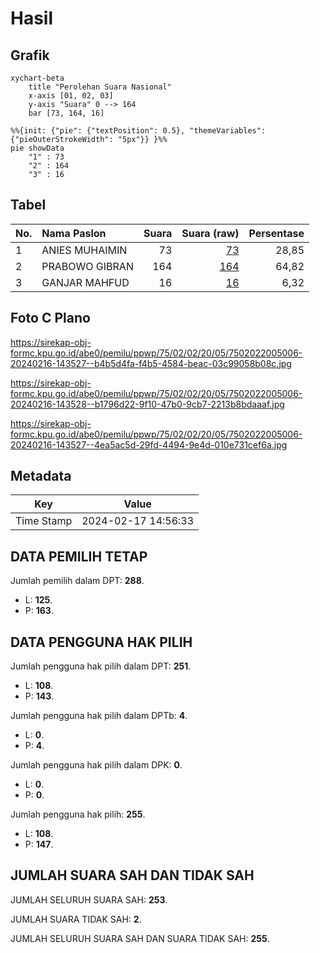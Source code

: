 # Hasil

## Grafik

```mermaid
xychart-beta
    title "Perolehan Suara Nasional"
    x-axis [01, 02, 03]
    y-axis "Suara" 0 --> 164
    bar [73, 164, 16]
```

```mermaid
%%{init: {"pie": {"textPosition": 0.5}, "themeVariables": {"pieOuterStrokeWidth": "5px"}} }%%
pie showData
    "1" : 73
    "2" : 164
    "3" : 16
```

## Tabel

| No. | Nama Paslon    | Suara | Suara (raw) | Persentase |
|:--- |:-------------- | -----:| -----------:| ----------:|
| 1   | ANIES MUHAIMIN | 73    | [73][p-1]   | 28,85      |
| 2   | PRABOWO GIBRAN | 164   | [164][p-2]  | 64,82      |
| 3   | GANJAR MAHFUD  | 16    | [16][p-3]   | 6,32       |


[p-1]: https://github.com/gigit-pemilu/pemilu-2024/blob/main/pilpres/hitung-suara/sub/75-gorontalo/sub/02-boalemo/sub/02-wonosari/sub/2005-sukamaju/sub/006-tps/sub/paslon-1.txt
[p-2]: https://github.com/gigit-pemilu/pemilu-2024/blob/main/pilpres/hitung-suara/sub/75-gorontalo/sub/02-boalemo/sub/02-wonosari/sub/2005-sukamaju/sub/006-tps/sub/paslon-2.txt
[p-3]: https://github.com/gigit-pemilu/pemilu-2024/blob/main/pilpres/hitung-suara/sub/75-gorontalo/sub/02-boalemo/sub/02-wonosari/sub/2005-sukamaju/sub/006-tps/sub/paslon-3.txt

## Foto C Plano

https://sirekap-obj-formc.kpu.go.id/abe0/pemilu/ppwp/75/02/02/20/05/7502022005006-20240216-143527--b4b5d4fa-f4b5-4584-beac-03c99058b08c.jpg

https://sirekap-obj-formc.kpu.go.id/abe0/pemilu/ppwp/75/02/02/20/05/7502022005006-20240216-143528--b1796d22-9f10-47b0-9cb7-2213b8bdaaaf.jpg

https://sirekap-obj-formc.kpu.go.id/abe0/pemilu/ppwp/75/02/02/20/05/7502022005006-20240216-143527--4ea5ac5d-29fd-4494-9e4d-010e731cef6a.jpg


## Metadata

| Key        | Value               |
| ---------- | ------------------- |
| Time Stamp | 2024-02-17 14:56:33 |


## DATA PEMILIH TETAP

Jumlah pemilih dalam DPT: **288**.
 * L: **125**.
 * P: **163**.

## DATA PENGGUNA HAK PILIH

Jumlah pengguna hak pilih dalam DPT: **251**.
 * L: **108**.
 * P: **143**.

Jumlah pengguna hak pilih dalam DPTb: **4**.
 * L: **0**.
 * P: **4**.

Jumlah pengguna hak pilih dalam DPK: **0**.
 * L: **0**.
 * P: **0**.

Jumlah pengguna hak pilih: **255**.
 * L: **108**.
 * P: **147**.

## JUMLAH SUARA SAH DAN TIDAK SAH

JUMLAH SELURUH SUARA SAH: **253**.

JUMLAH SUARA TIDAK SAH: **2**.

JUMLAH SELURUH SUARA SAH DAN SUARA TIDAK SAH: **255**.



